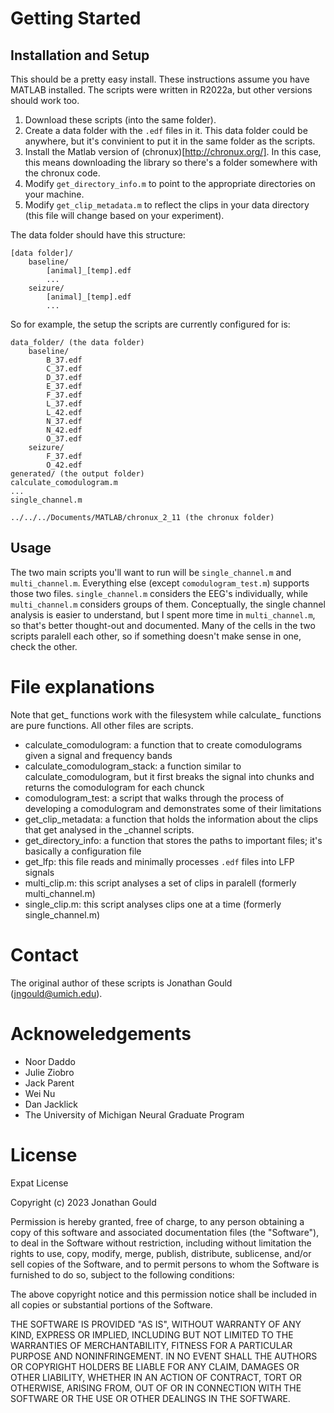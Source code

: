 # Getting Started
## Installation and Setup
This should be a pretty easy install. These instructions assume you have MATLAB installed. The scripts were written in R2022a, but other versions should work too.
1. Download these scripts (into the same folder).
2. Create a data folder with the `.edf` files in it. This data folder could be anywhere, but it's convinient to put it in the same folder as the scripts.
3. Install the Matlab version of (chronux)[http://chronux.org/]. In this case, this means downloading the library so there's a folder somewhere with the chronux code.
4. Modify `get_directory_info.m` to point to the appropriate directories on your machine.
5. Modify `get_clip_metadata.m` to reflect the clips in your data directory (this file will change based on your experiment).

The data folder should have this structure:
```
[data folder]/
    baseline/
        [animal]_[temp].edf
        ...
    seizure/
        [animal]_[temp].edf
        ...
```
So for example, the setup the scripts are currently configured for is:
```
data_folder/ (the data folder)
    baseline/
        B_37.edf
        C_37.edf
        D_37.edf
        E_37.edf
        F_37.edf
        L_37.edf
        L_42.edf
        N_37.edf
        N_42.edf
        O_37.edf
    seizure/
        F_37.edf
        O_42.edf
generated/ (the output folder)
calculate_comodulogram.m
...
single_channel.m

../../../Documents/MATLAB/chronux_2_11 (the chronux folder)
```

## Usage
The two main scripts you'll want to run will be `single_channel.m` and `multi_channel.m`. Everything else (except `comodulogram_test.m`) supports those two files. `single_channel.m` considers the EEG's individually, while `multi_channel.m` considers groups of them. 
Conceptually, the single channel analysis is easier to understand, but I spent more time in `multi_channel.m`, so that's better thought-out and documented. 
Many of the cells in the two scripts paralell each other, so if something doesn't make sense in one, check the other.

# File explanations
Note that get_ functions work with the filesystem while calculate_ functions are pure functions. All other files are scripts.
* calculate_comodulogram: a function that to create comodulograms given a signal and frequency bands
* calculate_comodulogram_stack: a function similar to calculate_comodulogram, but it first breaks the signal into chunks and returns the comodulogram for each chunck
* comodulogram_test: a script that walks through the process of developing a comodulogram and demonstrates some of their limitations
* get_clip_metadata: a function that holds the information about the clips that get analysed in the _channel scripts.
* get_directory_info: a function that stores the paths to important files; it's basically a configuration file
* get_lfp: this file reads and minimally processes `.edf` files into LFP signals
* multi_clip.m: this script analyses a set of clips in paralell (formerly multi_channel.m)
* single_clip.m: this script analyses clips one at a time (formerly single_channel.m)

# Contact
The original author of these scripts is Jonathan Gould (jngould@umich.edu).

# Acknoweledgements
* Noor Daddo
* Julie Ziobro
* Jack Parent
* Wei Nu 
* Dan Jacklick
* The University of Michigan Neural Graduate Program

# License
Expat License

Copyright (c) 2023 Jonathan Gould

Permission is hereby granted, free of charge, to any person obtaining a copy
of this software and associated documentation files (the "Software"), to deal
in the Software without restriction, including without limitation the rights
to use, copy, modify, merge, publish, distribute, sublicense, and/or sell
copies of the Software, and to permit persons to whom the Software is
furnished to do so, subject to the following conditions:

The above copyright notice and this permission notice shall be included in all
copies or substantial portions of the Software.

THE SOFTWARE IS PROVIDED "AS IS", WITHOUT WARRANTY OF ANY KIND, EXPRESS OR
IMPLIED, INCLUDING BUT NOT LIMITED TO THE WARRANTIES OF MERCHANTABILITY,
FITNESS FOR A PARTICULAR PURPOSE AND NONINFRINGEMENT. IN NO EVENT SHALL THE
AUTHORS OR COPYRIGHT HOLDERS BE LIABLE FOR ANY CLAIM, DAMAGES OR OTHER
LIABILITY, WHETHER IN AN ACTION OF CONTRACT, TORT OR OTHERWISE, ARISING FROM,
OUT OF OR IN CONNECTION WITH THE SOFTWARE OR THE USE OR OTHER DEALINGS IN THE
SOFTWARE.
